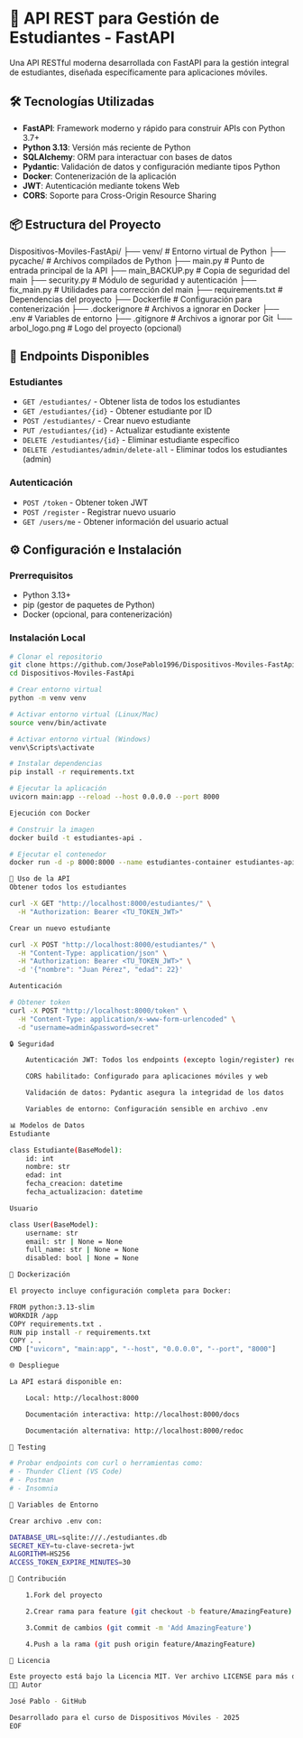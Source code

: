 # 🚀 API REST para Gestión de Estudiantes - FastAPI

Una API RESTful moderna desarrollada con FastAPI para la gestión integral de estudiantes, diseñada específicamente para aplicaciones móviles.

## 🛠️ Tecnologías Utilizadas

- **FastAPI**: Framework moderno y rápido para construir APIs con Python 3.7+
- **Python 3.13**: Versión más reciente de Python
- **SQLAlchemy**: ORM para interactuar con bases de datos
- **Pydantic**: Validación de datos y configuración mediante tipos Python
- **Docker**: Contenerización de la aplicación
- **JWT**: Autenticación mediante tokens Web
- **CORS**: Soporte para Cross-Origin Resource Sharing

## 📦 Estructura del Proyecto

Dispositivos-Moviles-FastApi/
├── venv/ # Entorno virtual de Python
├── pycache/ # Archivos compilados de Python
├── main.py # Punto de entrada principal de la API
├── main_BACKUP.py # Copia de seguridad del main
├── security.py # Módulo de seguridad y autenticación
├── fix_main.py # Utilidades para corrección del main
├── requirements.txt # Dependencias del proyecto
├── Dockerfile # Configuración para contenerización
├── .dockerignore # Archivos a ignorar en Docker
├── .env # Variables de entorno
├── .gitignore # Archivos a ignorar por Git
└── arbol_logo.png # Logo del proyecto (opcional)


## 🔌 Endpoints Disponibles

### Estudiantes
- `GET /estudiantes/` - Obtener lista de todos los estudiantes
- `GET /estudiantes/{id}` - Obtener estudiante por ID
- `POST /estudiantes/` - Crear nuevo estudiante
- `PUT /estudiantes/{id}` - Actualizar estudiante existente
- `DELETE /estudiantes/{id}` - Eliminar estudiante específico
- `DELETE /estudiantes/admin/delete-all` - Eliminar todos los estudiantes (admin)

### Autenticación
- `POST /token` - Obtener token JWT
- `POST /register` - Registrar nuevo usuario
- `GET /users/me` - Obtener información del usuario actual

## ⚙️ Configuración e Instalación

### Prerrequisitos
- Python 3.13+
- pip (gestor de paquetes de Python)
- Docker (opcional, para contenerización)

### Instalación Local
```bash
# Clonar el repositorio
git clone https://github.com/JosePablo1996/Dispositivos-Moviles-FastApi.git
cd Dispositivos-Moviles-FastApi

# Crear entorno virtual
python -m venv venv

# Activar entorno virtual (Linux/Mac)
source venv/bin/activate

# Activar entorno virtual (Windows)
venv\Scripts\activate

# Instalar dependencias
pip install -r requirements.txt

# Ejecutar la aplicación
uvicorn main:app --reload --host 0.0.0.0 --port 8000

Ejecución con Docker

# Construir la imagen
docker build -t estudiantes-api .

# Ejecutar el contenedor
docker run -d -p 8000:8000 --name estudiantes-container estudiantes-api

🚀 Uso de la API
Obtener todos los estudiantes

curl -X GET "http://localhost:8000/estudiantes/" \
  -H "Authorization: Bearer <TU_TOKEN_JWT>"

Crear un nuevo estudiante

curl -X POST "http://localhost:8000/estudiantes/" \
  -H "Content-Type: application/json" \
  -H "Authorization: Bearer <TU_TOKEN_JWT>" \
  -d '{"nombre": "Juan Pérez", "edad": 22}'

Autenticación

# Obtener token
curl -X POST "http://localhost:8000/token" \
  -H "Content-Type: application/x-www-form-urlencoded" \
  -d "username=admin&password=secret"

🔒 Seguridad

    Autenticación JWT: Todos los endpoints (excepto login/register) requieren token

    CORS habilitado: Configurado para aplicaciones móviles y web

    Validación de datos: Pydantic asegura la integridad de los datos

    Variables de entorno: Configuración sensible en archivo .env

📊 Modelos de Datos
Estudiante

class Estudiante(BaseModel):
    id: int
    nombre: str
    edad: int
    fecha_creacion: datetime
    fecha_actualizacion: datetime

Usuario

class User(BaseModel):
    username: str
    email: str | None = None
    full_name: str | None = None
    disabled: bool | None = None

🐳 Dockerización

El proyecto incluye configuración completa para Docker:

FROM python:3.13-slim
WORKDIR /app
COPY requirements.txt .
RUN pip install -r requirements.txt
COPY . .
CMD ["uvicorn", "main:app", "--host", "0.0.0.0", "--port", "8000"]

🌐 Despliegue

La API estará disponible en:

    Local: http://localhost:8000

    Documentación interactiva: http://localhost:8000/docs

    Documentación alternativa: http://localhost:8000/redoc

🧪 Testing

# Probar endpoints con curl o herramientas como:
# - Thunder Client (VS Code)
# - Postman
# - Insomnia

📝 Variables de Entorno

Crear archivo .env con:

DATABASE_URL=sqlite:///./estudiantes.db
SECRET_KEY=tu-clave-secreta-jwt
ALGORITHM=HS256
ACCESS_TOKEN_EXPIRE_MINUTES=30

🤝 Contribución

    1.Fork del proyecto

    2.Crear rama para feature (git checkout -b feature/AmazingFeature)

    3.Commit de cambios (git commit -m 'Add AmazingFeature')

    4.Push a la rama (git push origin feature/AmazingFeature)

📄 Licencia

Este proyecto está bajo la Licencia MIT. Ver archivo LICENSE para más detalles.
👨‍💻 Autor

José Pablo - GitHub

Desarrollado para el curso de Dispositivos Móviles - 2025
EOF



